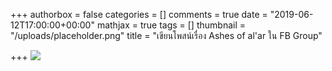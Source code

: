 +++
authorbox = false
categories = []
comments = true
date = "2019-06-12T17:00:00+00:00"
mathjax = true
tags = []
thumbnail = "/uploads/placeholder.png"
title = "เขียนโพสน์เรื่อง Ashes of al'ar ใน FB Group"

+++
![](/uploads/placeholder.png)